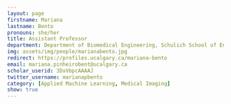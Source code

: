 ```yaml
---
layout: page
firstname: Mariana
lastname: Bento
pronouns: she/her
title: Assistant Professor
department: Department of Biomedical Engineering, Schulich School of Engineering/Hotchkiss Brain Institute
img: assets/img/people/marianabento.jpg
redirect: https://profiles.ucalgary.ca/mariana-bento
email: mariana.pinheirobent@ucalgary.ca
scholar_userid: 3DxVbpcAAAAJ
twitter_username: marianapbento
category: [Applied Machine Learning, Medical Imaging]
show: true
---
```

